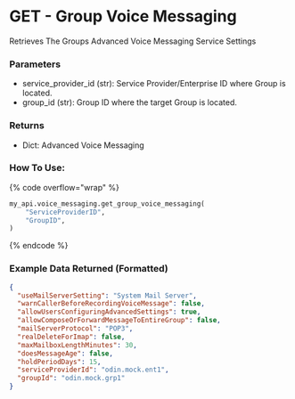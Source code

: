 # GET - Group Voice Messaging

Retrieves The Groups Advanced Voice Messaging Service Settings

### Parameters&#x20;

* service\_provider\_id (str): Service Provider/Enterprise ID where Group is located.&#x20;
* group\_id (str): Group ID where the target Group is located.&#x20;

### Returns

* Dict: Advanced Voice Messaging 

### How To Use:

{% code overflow="wrap" %}
```python
my_api.voice_messaging.get_group_voice_messaging(
    "ServiceProviderID",
    "GroupID",
)
```
{% endcode %}

### Example Data Returned (Formatted)

```json
{
  "useMailServerSetting": "System Mail Server",
  "warnCallerBeforeRecordingVoiceMessage": false,
  "allowUsersConfiguringAdvancedSettings": true,
  "allowComposeOrForwardMessageToEntireGroup": false,
  "mailServerProtocol": "POP3",
  "realDeleteForImap": false,
  "maxMailboxLengthMinutes": 30,
  "doesMessageAge": false,
  "holdPeriodDays": 15,
  "serviceProviderId": "odin.mock.ent1",
  "groupId": "odin.mock.grp1"
}
```

